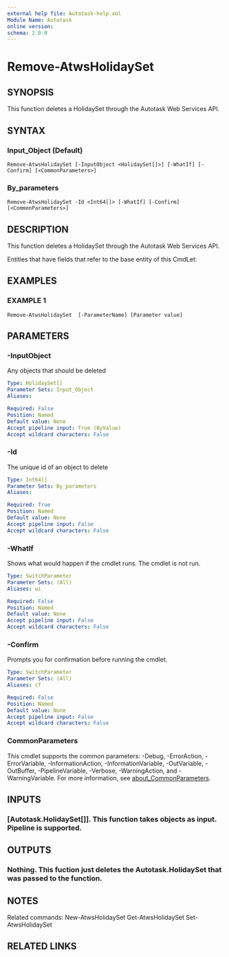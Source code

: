 ```yaml
---
external help file: Autotask-help.xml
Module Name: Autotask
online version:
schema: 2.0.0
---
```


# Remove-AtwsHolidaySet

## SYNOPSIS
This function deletes a HolidaySet through the Autotask Web Services API.

## SYNTAX

### Input_Object (Default)
```
Remove-AtwsHolidaySet [-InputObject <HolidaySet[]>] [-WhatIf] [-Confirm] [<CommonParameters>]
```

### By_parameters
```
Remove-AtwsHolidaySet -Id <Int64[]> [-WhatIf] [-Confirm] [<CommonParameters>]
```

## DESCRIPTION
This function deletes a HolidaySet through the Autotask Web Services API.

Entities that have fields that refer to the base entity of this CmdLet:

## EXAMPLES

### EXAMPLE 1
```
Remove-AtwsHolidaySet  [-ParameterName] [Parameter value]
```

## PARAMETERS

### -InputObject
Any objects that should be deleted

```yaml
Type: HolidaySet[]
Parameter Sets: Input_Object
Aliases:

Required: False
Position: Named
Default value: None
Accept pipeline input: True (ByValue)
Accept wildcard characters: False
```

### -Id
The unique id of an object to delete

```yaml
Type: Int64[]
Parameter Sets: By_parameters
Aliases:

Required: True
Position: Named
Default value: None
Accept pipeline input: False
Accept wildcard characters: False
```

### -WhatIf
Shows what would happen if the cmdlet runs.
The cmdlet is not run.

```yaml
Type: SwitchParameter
Parameter Sets: (All)
Aliases: wi

Required: False
Position: Named
Default value: None
Accept pipeline input: False
Accept wildcard characters: False
```

### -Confirm
Prompts you for confirmation before running the cmdlet.

```yaml
Type: SwitchParameter
Parameter Sets: (All)
Aliases: cf

Required: False
Position: Named
Default value: None
Accept pipeline input: False
Accept wildcard characters: False
```

### CommonParameters
This cmdlet supports the common parameters: -Debug, -ErrorAction, -ErrorVariable, -InformationAction, -InformationVariable, -OutVariable, -OutBuffer, -PipelineVariable, -Verbose, -WarningAction, and -WarningVariable. For more information, see [about_CommonParameters](http://go.microsoft.com/fwlink/?LinkID=113216).

## INPUTS

### [Autotask.HolidaySet[]]. This function takes objects as input. Pipeline is supported.
## OUTPUTS

### Nothing. This fuction just deletes the Autotask.HolidaySet that was passed to the function.
## NOTES
Related commands:
New-AtwsHolidaySet
 Get-AtwsHolidaySet
 Set-AtwsHolidaySet

## RELATED LINKS
